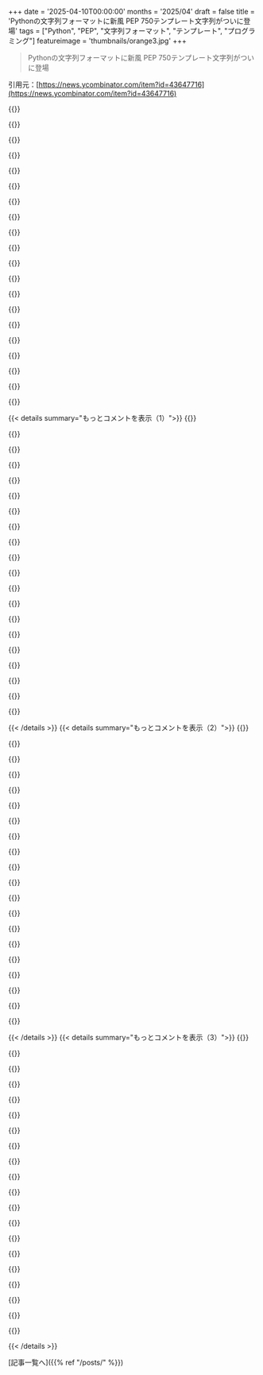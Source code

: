 +++
date = '2025-04-10T00:00:00'
months = '2025/04'
draft = false
title = 'Pythonの文字列フォーマットに新風 PEP 750テンプレート文字列がついに登場'
tags = ["Python", "PEP", "文字列フォーマット", "テンプレート", "プログラミング"]
featureimage = 'thumbnails/orange3.jpg'
+++

> Pythonの文字列フォーマットに新風 PEP 750テンプレート文字列がついに登場

引用元：[https://news.ycombinator.com/item?id=43647716](https://news.ycombinator.com/item?id=43647716)

{{<matomeQuote body="言語によって文字列フォーマットのアプローチが全然違うの、マジで面白いよね。" userName="Mawr" createdAt="2025-04-10T23:32:56" color="">}}

{{<matomeQuote body="Goにはそういうのいっぱいあるよねー。" userName="umanwizard" createdAt="2025-04-11T00:46:27" color="">}}

{{<matomeQuote body="文字列補完に関する議論を見ると、考えなしに捨てたってのはヒドすぎだって。mini-proposalsも書いてるし[1]。間違ってると思うけど、ちゃんと考えてるよ。Goのgenericsとかerror handlingと同じで、完璧主義なんだよね。Javaと違って、Goチームは自信がないと実験的な機能すらリリースしないし。" userName="unscaled" createdAt="2025-04-11T02:40:21" color="#ff33a1">}}

{{<matomeQuote body="＞String interpolationとfmt.Sprintfには大きな違いがあるって？<br>　”ローカライズに関しても違いがあるよね。fmt.Sprintfはローカライズできるけど、String interpolationはできない。PEP 750でローカライズの議論がないのも気になるなー。”" userName="mananaysiempre" createdAt="2025-04-11T19:05:52" color="">}}

{{<matomeQuote body="プロの言語設計者ならもっとできるはず。Goに文字列補完が欲しいって人がいるなら、他の言語がどう実装してるか調べるのが当然じゃん？fmt.Sprintで似たことができるって言うけど、それ言う必要ある？genericsと同じで、ergonomicsが大事なんだよ。fmt.Sprintが良いならもっと使われてるはずだよね？" userName="Mawr" createdAt="2025-04-12T01:55:32" color="#ff5733">}}

{{<matomeQuote body="＞Proposing syntax as noisy as […] is just another sign the designers don't get it.<br>　”`\(…)``の代わりに`{…}`を使うのが嫌なの？文字数が多いから？それとも括弧をネストする必要があるから？”" userName="pansa2" createdAt="2025-04-12T02:48:45" color="">}}

{{<matomeQuote body="Value typesはどうなった？難しいのはわかるけど、Javaが出てから新しい言語をいくつか学んで捨ててるのに、まだリリースされてないって。" userName="nu11ptr" createdAt="2025-04-11T00:04:50" color="">}}

{{<matomeQuote body="Go(lang)の拒否は理解できる。フォーマット関数が文字列内で任意のコードを実行するのは悪夢だよね。Log4jが良い例。拒否の例は、文字列内のコードを文字列外の関数で修正できることを示してる。安全で、コンパイラやプログラマにも優しい。文字列にevalが欲しいなら別だけど。(evalはscripted言語でしか見たことないなー。Goはバイナリだし。)" userName="mjevans" createdAt="2025-04-11T00:28:42" color="">}}

{{<matomeQuote body="いや、フォーマット関数は“arbitrarily execute code”しないよ。f/t stringはsyntaxであってruntimeじゃない。”Hello ” + subject + ”!”じゃなくてf”Hello {subject}!って書くだけ。subjectは普通のコードの式だよ。query([”SELECT * FROM account WHERE id = ”, ” AND active”], [id])じゃなくてquery(t”SELECT * FROM account WHERE id = {id} AND active”)って書くんだ。むしろinjectionしにくくなるよ。" userName="paulddraper" createdAt="2025-04-11T01:31:46" color="#ff33a1">}}

{{<matomeQuote body="返信のcontextをもう一度読んでください。俺が返信してるのは拒否されたGolangの提案だよ。PythonのPEPとか、他のmagic variablesを解決する文字列じゃないよ！" userName="mjevans" createdAt="2025-04-11T02:08:29" color="">}}

{{<matomeQuote body="提案内容を見る限り、評価は含まれてないみたいね。Pythonと同じで、構文糖として文字列リテラルを解析して、明示的なフォーマットコードに変換するっぽい。GitHubでの議論は誤解が多いみたいだね。" userName="zahlman" createdAt="2025-04-11T02:23:27" color="#38d3d3">}}

{{<matomeQuote body="それなら、例の意図を誤解してたかも。でも、理解しにくいのは、メンテナンスの負担が増えて、言語が複雑になるってことだよね。" userName="mjevans" createdAt="2025-04-11T03:00:52" color="">}}

{{<matomeQuote body="機能がない場合の回避策が、今回のケースみたいにメンテナンスの負担が大きい場合、学習で回避できないよね。" userName="eviks" createdAt="2025-04-11T06:26:32" color="">}}

{{<matomeQuote body="Goなら、事前にエイリアス操作を計算して、最終的な値を参照するみたいな感じかな。例えば、＞https://github.com/golang/go/issues/34174”を参考にすると、変数が多い場合に{variable}形式だと分かりにくいかも。%{variable}の方がparserで扱いやすい気がする。" userName="mjevans" createdAt="2025-04-11T09:39:54" color="">}}

{{<matomeQuote body="提案では、Swift、Kotlin、C#みたいな構文糖が引用されてるよ。提案はそれと同じことを意図してたみたい。" userName="paulddraper" createdAt="2025-04-11T02:34:39" color="#ff33a1">}}

{{<matomeQuote body="この例のおかげで、sqlc/typed sqlみたいなもの（Pythonでもよく使う）のメカニズムになるってことが分かったよ。transpilationなしで、SQLに対するAPIラッパーも不要になるかも。lintersは必要だけど、typeddb.SelectActiveAccount(I’d)みたいなクエリのコストをDBで確認できるのはいいね。" userName="chrome111" createdAt="2025-04-11T11:44:20" color="#ff33a1">}}

{{<matomeQuote body="PEPによると、新しい`Template`型を返すから、型チェックとかduck typingで、Template以外の入力を拒否できるはず。" userName="WorldMaker" createdAt="2025-04-11T15:05:58" color="">}}

{{<matomeQuote body="型は違うよ。static typecheckingかruntimeで確認できるはず。" userName="paulddraper" createdAt="2025-04-11T16:47:55" color="">}}

{{<matomeQuote body="多くの言語で、f-strings（またはf-stringみたいなもの）は、文字列リテラルでのみサポートされてて、ユーザーが指定した文字列ではサポートされてない。コンパイル時に、文字列連結に変換できる。" userName="miki123211" createdAt="2025-04-11T01:20:31" color="#38d3d3">}}

{{<matomeQuote body="混乱があるといけないから言うけど、Pythonのf-stringは文字列リテラル限定だよ。fプレフィックスは新しいデータ型を作るわけじゃなくて、コンパイル時に解析されて、文字列連結コードに書き換えられるんだ。" userName="zahlman" createdAt="2025-04-11T02:18:29" color="#38d3d3">}}

{{< details summary="もっとコメントを表示（1）">}}
{{<matomeQuote body="いやいや、あるって。PythonのソースコードはJavaとかC#みたいにVM用のバイトコードに翻訳されて、デフォルトで.pycファイルにキャッシュされるんだよ。違うのは、ソースコードファイルの実行を指示すると、バイトコード解釈の前にコンパイルが自動的に行われるってこと。<br>`SyntaxError`はコンパイル中に発生する可能性があるから、他の例外とは根本的に違うんだ。`exec`/`eval`とかモジュールのインポートみたいに、明示的に発生させるか、別のコードコンパイルを明示的に呼び出す場合にのみランタイムで発生する。" userName="zahlman" createdAt="2025-04-11T03:54:18" color="">}}

{{<matomeQuote body="あるよ。ソースコードをバイトコードにコンパイルするときにね。" userName="pansa2" createdAt="2025-04-11T03:43:38" color="">}}

{{<matomeQuote body="僕の返信は、親投稿のGolangの拒否された機能リクエストの具体的な例に対するものだよ。その提案を読んで。<br>文字列内の既存の/将来の（遅延/遅延評価）文字列リテラルを参照する可能性についてではなく、文字列内の任意の関数を文字通り評価するフォーマット文字列についてなんだ。" userName="mjevans" createdAt="2025-04-11T02:05:48" color="#38d3d3">}}

{{<matomeQuote body="その提案は、ユーザーが提供した文字列でコードを実行することについては何も言ってないよ。コンパイラによって処理される文字列リテラルについてのみ述べている（その時点で、ユーザーが提供した文字列は利用できない）。<br>一方、Goが提供する現在の解決策（fmt.Sprintf）は、ユーザーが提供したformat Stringをサポートするもの。<br>この機能が拒否された理由は、あなたが述べたこととは関係ないよ。Ian Lance Taylorは単に「fmt.Sprintfを呼び出すよりも大きな利点はないようだ」と言っただけ。彼は、文字列補間にパフォーマンス上の利点があることは認めたけど、fmt.Sprintf/fmt.Sprintよりもユーザビリティの向上はないと考えている。Goでは他の言語に比べて、コンパイラに新しい機能を追加することを嫌うんだ。" userName="unscaled" createdAt="2025-04-11T02:25:38" color="#ff33a1">}}

{{<matomeQuote body="ユーザーが提供した文字列のリスクって何？サイズはわかるでしょ？他に何が心配なの？" userName="NoTeslaThrow" createdAt="2025-04-11T01:22:25" color="">}}

{{<matomeQuote body="＞フォーマット文字列内からコードを任意に実行するフォーマット関数<br>つまり、テンプレートってこと？ mustacheのサポートのためにgoを使うことはないな。" userName="NoTeslaThrow" createdAt="2025-04-11T01:13:55" color="">}}

{{<matomeQuote body="いや、逆だよ。f-stringsは、大まかに言ってeval（つまり、どんな些細な使用においてもエラーとなる可能性のある、非衛生的な文字列連結）であって、t-stringsは単なる代替の式構文であり、引数を逆参照さえしない。" userName="bcoates" createdAt="2025-04-11T02:53:38" color="">}}

{{<matomeQuote body="f-stringsはevalじゃないよ。動的じゃない。他のすべての式と同じように実行される式にすぎない。" userName="rowanG077" createdAt="2025-04-12T19:29:27" color="#785bff">}}

{{<matomeQuote body="そうそう、そしてttyにprint()する以外のことをすると、エスケープ/インジェクション攻撃になる。<br>any_func(f”{attacker_provided}”) <=> eval(attacker_provided)は、セキュリティ/正確性の観点から。" userName="bcoates" createdAt="2025-04-13T20:44:24" color="">}}

{{<matomeQuote body="これって any_func(attacker_provided) と何が違うのさ？" userName="saagarjha" createdAt="2025-04-15T05:33:27" color="">}}

{{<matomeQuote body="＞Go の開発者は、この問題を5分も検討せずに、考えなしに捨て去ったみたい。<br> リンク先の issue は2019年にオープンして、2023年にコメントなしでクローズされたけど、2022年までは活発に議論されてたんだね。" userName="cherry_tree" createdAt="2025-04-11T03:22:05" color="">}}

{{<matomeQuote body="Ruby には変なデコレータなしで、めっちゃ美しい文字列フォーマットがあるじゃん。" userName="cortesoft" createdAt="2025-04-11T00:41:46" color="">}}

{{<matomeQuote body="D言語で文字列のインターポレーションが大炎上したことがあったんだよ。Walter はシンプルなのを求めてたけど、コミュニティはPythonのテンプレートみたいなのを求めてた（少なくともPEPの冒頭を読んだ感じだと）。結局 Walter はコミュニティの要望を受け入れたんだ。" userName="1980phipsi" createdAt="2025-04-11T01:04:00" color="#ff5c5c">}}

{{<matomeQuote body="マジで荒らしじゃないんだけどさ、Python の f-string が printf 形式のフォーマット文字列よりも優れてる点がマジで分かんないんだよね。ググってみたけど、イマイチ納得できるものがなかったんだ。<br>誰か pros と cons を簡単に教えてくんない？" userName="throwaway2037" createdAt="2025-04-11T04:15:28" color="">}}

{{<matomeQuote body="Go/C 形式のフォーマットオプションはこんな感じだよ:<br>　fmt.Sprintf(”This house is %s tall”, measurements(2.5))<br><br>　fmt.Sprint(”This house is ”, measurements(2.5), ” tall”)<br><br>Python の f-string だと:<br>　f”This house is {measurements(2.5)} tall”<br><br>Sprintf は引数の対応を見るのが面倒。Sprint は読みやすいけど、書くのが大変。f-string は人間工学的に優れてるから、よく使う処理では差が出るよ。" userName="Mawr" createdAt="2025-04-11T07:49:00" color="#38d3d3">}}

{{<matomeQuote body="_log(f”My variable is {x + y}”) の方が、_log(“My variable is {}”.format(x+y)) や _log(“My variable is {z}”.format(z=x+y)) より、ずっと自然に読める気がするんだよね。大したことじゃないけど。" userName="theptip" createdAt="2025-04-11T04:37:20" color="">}}

{{<matomeQuote body="Python に全然詳しくないんだけど、最初の例をローカライズ（翻訳）するにはどうすればいいの？" userName="blami" createdAt="2025-04-13T11:30:09" color="">}}

{{<matomeQuote body="文字列のインターポレーションって1970年代から実装があるのに、なんでこんなに苦労して戦わないといけないんだろ。PEP 498 (fstrings) でさえ戦いだったし。" userName="oliwarner" createdAt="2025-04-11T07:23:05" color="">}}

{{<matomeQuote body="Java は STR. “Hello {this.user.firstname()}, how are you?<br>It's {tempC}°C today!” を推奨してるみたいだけど、マジ？ scala の s”Hello ${this.user.firstname()}, how are you?<br>It's ${tempC}°C today!” と比べて STR. “” って何なの？" userName="dionian" createdAt="2025-04-10T23:35:21" color="#38d3d3">}}

{{<matomeQuote body="Nick Humrichだよ。PEP 501の書き換えを手伝って、t-stringsの基礎を作ったんだ。今回のPEPの著者じゃないけど、このPEPのことはよく知ってるから、質問があったら遠慮なくどうぞ！ついに承認されてマジ嬉しい！PEP 501に取り組み始めてから4年も経つんだぜ。" userName="nhumrich" createdAt="2025-04-10T21:22:01" color="#ff33a1">}}


{{< /details >}}
{{< details summary="もっとコメントを表示（2）">}}
{{<matomeQuote body="文字列の新しいタイプが増えて、言語がどんどん複雑になってるって心配する声があるよね。PEPsを書いて議論する人たちは、Pythonのエキスパートだから、初心者や入門者の視点が抜け落ちてるんじゃないかって。このバイアスを防ぐ仕組みってあるのかな？" userName="Waterluvian" createdAt="2025-04-10T21:42:07" color="">}}

{{<matomeQuote body="PEPの議論は全部公開フォーラムで行われてるから、誰でも意見を言えるんだ。もちろん、エキスパートが参加しやすいのは確かだけどね。プロセスは、初心者よりもエキスパートのためになってる気がする。最近は、難易度を下げるための取り組みもされてるよ。新しいPEPには「初心者にどう教えるか」ってセクションが必要になったんだ。https://peps.python.org/pep-0750/#how-to-teach-this" userName="nhumrich" createdAt="2025-04-10T21:53:34" color="#ff5733">}}

{{<matomeQuote body="「初心者にどう教えるか」って質問は、ユーザータイプについて考える良いきっかけになるよね。言語全体の状況を調査するテストとか、プロダクト調査みたいなものがあれば良いけど、ユーザーエクスペリエンスの話だから難しい問題だよね。" userName="Waterluvian" createdAt="2025-04-10T22:02:25" color="">}}

{{<matomeQuote body="Python開発者の平均レベルだとPEPを知らない人が多いと思うよ。議論がオープンなのは良いことだけど、平均的な開発者が何を求めてるかなんて誰も知らないんじゃない？PythonだろうとJavaだろうと、こだわりがないって人もいるし。<br>例えば、dict[k] += 1をする前にdictを初期化しないといけない理由がわからない人もいる。k in dictを確認してdict[k] = 0にする必要があるって知ってても、+= が dict[k] = dict[k] + 1 に展開されるって理解してないんだよね。" userName="anon-3988" createdAt="2025-04-11T03:20:20" color="">}}

{{<matomeQuote body="t-stringsとf-stringsの両方がある理由がわからないなー。この2つの違いが、新しいプログラマーにとっては混乱の元になると思うんだよね。理想のPythonは、どっちか片方だけで良いのに。" userName="jackpirate" createdAt="2025-04-10T21:54:27" color="#45d325">}}

{{<matomeQuote body="f-stringsはすぐに文字列になるけど、t-stringsはオブジェクトを導入して、ライブラリがテンプレート文字列に対してカスタムロジックやフォーマットをできるようにするんだ。例えば、SQLに挿入するときにユーザー入力を適切にエスケープするとかね。f-stringsじゃ強制できないから。" userName="nhumrich" createdAt="2025-04-10T22:00:45" color="#38d3d3">}}

{{<matomeQuote body="＞ensure user input is properly escaped when inserting into sql<br>昔はそれを願ってたし、JSのテンプレート文字列とそれに関するライブラリで実現したんだ。価値があるかどうかは別として（あなたはPEPを完成させたんだから、私より信頼性があるけど）、考えが変わったんだよね。それは間違いだと思う。<br>構文的にはナイスだけど、SQLクエリとパラメータの分離っていう現実を曖昧にするし、SQLの上に抽象化を構築するけど、それは見た目も抽象化っぽくない。そして何より、間違ったやり方と見た目が似すぎてる。安全なSQLのやり方と安全じゃないやり方の違いが、たった1文字とPythonの文字列フォーマットの理解度だけで決まるなら…ヤバいことが起きるよ。1人プロジェクトならなんとかなるけど、経験や役職が違う人がいる大きなプロジェクトだと、きっとうまくいかない。可愛いけどね。SQLクエリには向いてないと思う。" userName="williamdclt" createdAt="2025-04-10T23:14:35" color="">}}

{{<matomeQuote body="あなたの心配はわかるよ。PEPにも書いてある通り、t”foo” は文字列じゃないんだ。f”foo” は文字列だけどね。typecheckerを使えば型エラーになるし、無視したらランタイムエラーになるよ。t”foo” には __str__() メソッドすらないから。<br>PEPの要約の冒頭に「t-strings は文字列ではない」って書くべきだね。" userName="nine_k" createdAt="2025-04-10T23:33:53" color="#45d325">}}

{{<matomeQuote body="＞　”t-strings are not strings”<br>t-stringって、文字列じゃないものに対しては残念なネーミングだよね。" userName="guelo" createdAt="2025-04-10T23:41:24" color="">}}

{{<matomeQuote body="シンプソンの個別ストリンゲット！<br>https://www。youtube。com/watch?v=7qNj-QFZbew" userName="DonHopkins" createdAt="2025-04-11T00:04:38" color="">}}

{{<matomeQuote body="全部わかる気がするけど、プログラミング入門の学生には絶対無理だろなー。もう構文で頭いっぱいなのに。" userName="jackpirate" createdAt="2025-04-11T00:49:29" color="">}}

{{<matomeQuote body="まず、`f”something”`は`str`型だけど、`t”something”`は`string。templatelib。Template`型なんだよね。t-stringを使うと、コード内で文字列のどの部分が動的に置換されたか判別できる。" userName="davepeck" createdAt="2025-04-10T21:58:36" color="#ff33a1">}}

{{<matomeQuote body="型はそんな重要じゃない。__call__や参照はstring型を返すし、fとtは使う側からしたら同じように扱える。例えば、全部のfをtに置き換えて、ちょっと修正すれば移行できると思う。時間はかかるけどね。" userName="all2" createdAt="2025-04-10T22:32:16" color="">}}

{{<matomeQuote body="f-stringの使用頻度が減って、削除しても多くのプロジェクトに影響が出なくなるまで数年待つしかないね。" userName="skeledrew" createdAt="2025-04-10T22:06:41" color="">}}

{{<matomeQuote body="それはない。" userName="milesrout" createdAt="2025-04-10T22:09:16" color="">}}

{{<matomeQuote body="人気が続くならそれでいい。大事なのは、誰にとっても複雑じゃないこと。" userName="skeledrew" createdAt="2025-04-10T22:16:05" color="">}}

{{<matomeQuote body="これで文字列のフォーマット方法が4つになるね。古いのは消えないから。<br>”foo %s” % ”bar”<br>”foo {}”。format(”bar”)<br>bar = ”bar”; f”foo {bar}”<br>bar = ”bar”; t”foo {bar}” # 特別な機能付き！" userName="macNchz" createdAt="2025-04-10T22:49:06" color="">}}

{{<matomeQuote body="こういう時にこそ、意見が強いlinterが役立つんだよね。後方互換性を維持しつつ、徐々に“良い”バージョンに移行させる。<br>初心者は全部知っておく必要があるから大変だけど。" userName="amenghra" createdAt="2025-04-10T23:01:00" color="">}}

{{<matomeQuote body="printf形式のフォーマット（”foo %s” % ”bar”）は、そろそろ引退してもいい気がする（ショートカットとして便利だから、絶対なくならないだろうけど）。<br>他のやつは、少なくとも同じフォーマット文字列の構文に基づいているし。<br>”foo {}”。format(”bar”)は、明らかに”f-stringを使えばいい”ケース。でも、フォーマットが遠く離れた場所で行われる場合は別。そんな時はt-stringを使えば”いい”？ファイルからフォーマット文字列を読み込む場合はどうする？t-stringとf-stringは構文要素だから、動的な場合は使えない！<br>だから、以下のユースケースがある。<br>- printf形式：C言語っぽい文字列フォーマットが必要<br>- 。format：フォーマット対象のデータが近くにないからf-stringが使えない。t-stringは動的な場合に使えない。<br>- f-string：テンプレートとデータが同じ場所にあるから、文字列連結したい（よくある！）<br>- t-string：テンプレートとデータが同じ場所にあるけど、特別なロジックで結果を組み立てたい（文字列じゃなくてもいい！）<br>この2つは構文だから、最初の2つのユースケースを全部カバーするのは難しい。<br>でも、特定のユースケースなら、4つの中で最適なものが存在するはず。" userName="rtpg" createdAt="2025-04-10T23:19:40" color="#ff5c5c">}}

{{<matomeQuote body="printf形式のフォーマット（”foo %s” % “bar”）は、もうそろそろ引退してもいいんじゃないかなーって思うけど、便利なショートカットだから、たぶん絶対なくならないよね。あと、ユーザーが提供するデータに対して、ある程度安全なのはこれだけなんだよね。" userName="masklinn" createdAt="2025-04-11T03:24:15" color="">}}


{{< /details >}}
{{< details summary="もっとコメントを表示（3）">}}
{{<matomeQuote body="Pythonで%を使ったフォーマットって使ったことないんだけど、`format`よりも安全な理由ってなに？" userName="pansa2" createdAt="2025-04-11T03:30:07" color="">}}

{{<matomeQuote body="後方互換性がないなんてマジかよ？！" userName="aatd86" createdAt="2025-04-10T23:18:15" color="">}}

{{<matomeQuote body="ES6のテンプレート文字列の方がf-stringより先だったと思うんだけど。もしそうなら、なんでPythonはf-stringなんて明らかに劣ってるデザインを採用しちゃったの？今や文字列補完システムが5つもあるじゃん（%、.format、string.Template、f-string、t-string）。" userName="patrec" createdAt="2025-04-10T22:11:07" color="#38d3d3">}}

{{<matomeQuote body="ES6のテンプレート文字列は知らないんだけど、なんでf-stringより優れてるの？f-stringは普通に使えるし、使いやすいと思うんだけど。特に普段C++を使ってるから、文字列操作にはあんまり期待してないのかも（笑）。" userName="mardifoufs" createdAt="2025-04-11T00:20:16" color="">}}

{{<matomeQuote body="ありがとう！遅延評価の選択肢はどんなのが検討されて、どんな理由で却下されたのか知りたいな。遅延評価のメリットは、遅延評価クラスを定義するコードを少し節約できることじゃなくて、APIを標準化して、誰でもコードを読めるようにすることだと思うんだよね。あと、LLMのプロンプトテンプレート（LangChainとか）は設計に影響を与えた？" userName="_cs2017_" createdAt="2025-04-10T21:40:46" color="#38d3d3">}}

{{<matomeQuote body="ロギングのパフォーマンスが少し向上するかもしれないって聞いたけど、まだよくわかってないんだよね。<br>今、ロギングには2つの方法があるよね。<br>1. `logger.debug(f'Processing {x}')` - 見た目はいいけど、logging level > `logging.DEBUG`でも評価されちゃう。<br>2. `logger.debug('Processing %s', x)` - 必要になるまで評価されない。<br>t-stringsの場合はどうなるのかな？何かメリットはある？" userName="leobuskin" createdAt="2025-04-11T00:00:59" color="#785bff">}}

{{<matomeQuote body="T-stringsはf-stringsと同じで、すぐに評価されるから、メリットはないよ。" userName="davepeck" createdAt="2025-04-11T00:08:09" color="">}}

{{<matomeQuote body="PEP 501、お疲れ様！ちょっと的外れな質問かもしれないけど、PEP 750にPEP 292が全然言及されてないのはなんで？" userName="frainfreeze" createdAt="2025-04-10T22:56:02" color="">}}

{{<matomeQuote body="Python 3.14のリリースが近づいてるから、文字列フォーマットの仕組み（たくさんあるよね）についてドキュメントを書きたいと思ってるんだ。それぞれが少しずつ重複してるけど、それぞれ独自の使い道があるんだよね。PEP 292は廃止されることはないし、`flufl.i18n`みたいな強力なライブラリで使われてるよ。" userName="davepeck" createdAt="2025-04-10T23:11:35" color="">}}

{{<matomeQuote body="Pythonってまた新しいstring literalが必要なの？Templateを標準ライブラリに追加するのは良いと思うけど、syntax supportまではいらないんじゃない？t”blah blah”ってTemplate(“blah blah”, context)のaliasみたいなもんでしょ？" userName="bjourne" createdAt="2025-04-10T22:49:06" color="">}}

{{<matomeQuote body="syntax supportはマジで必要だよ。staticな部分とdynamicな部分（user inputっぽいとこ）を区別しないといけないから。syntax levelでしか無理じゃん？%みたいにplaceholder使う手もあるけど、f-stringがある今、そっちの方が良くない？f-stringのsyntax highlightingとか使いやすさ最高だし。一番安全で使いやすいのが理想だよね。" userName="nhumrich" createdAt="2025-04-10T22:56:57" color="#38d3d3">}}

{{<matomeQuote body="だからcontext argumentを指定したんだって。Template(”{name} {address}”, dict(name = …, address = …))って、t”{name} {address}”と全く同じじゃん？変数はlocal scopeから取ってくるとして。" userName="bjourne" createdAt="2025-04-10T23:25:20" color="">}}

{{<matomeQuote body="それだとinterpolated valueの名前を3回も書くことになるじゃん（template stringで1回、dictのkeyで1回、actual valueで1回）。できるけど、t-stringの方が使いやすいし、readableだと思うよ。" userName="thayne" createdAt="2025-04-11T01:59:48" color="">}}

{{<matomeQuote body="そりゃsyntax supportがあれば使いやすいよ。でもt-stringってnicheなuse case向けだし、f-stringの代わりにはなれないじゃん。stringじゃないし。input sanitizingにも不十分そう。pre-compiled statements/templates作れないし。" userName="bjourne" createdAt="2025-04-11T11:17:22" color="">}}

{{<matomeQuote body="SQL queriesとかHTMLとかでinjection attacksを防ぐのってnicheなuse caseなの？" userName="thayne" createdAt="2025-04-11T15:36:25" color="">}}

{{<matomeQuote body="そうだよ。しかもpre-compilationが必要だけど、t-stringはsupportしてないし。" userName="bjourne" createdAt="2025-04-11T18:02:14" color="">}}

{{<matomeQuote body="pre-compilationはいらないよ。値を後で渡すtemplateをcompileするって意味ならね。t-stringはlibraryが値にtransformationをかけられるようにするもの。escapingとか、parameterized queryにseparate valuesとして渡すとか。HTML escapingとかSQL queriesのparameterizingが最初のuse caseだよ。それってnicheじゃないと思う。user inputのsanitizeはめっちゃcommonだし、言語とlibraryが簡単にcorrectにできるようにするのは良いことだよ。[1]: Templateって名前が良くない。interpolated valueのintermediate representationなんだから。" userName="thayne" createdAt="2025-04-12T03:45:30" color="#ff5733">}}

{{<matomeQuote body="webがnicheってこと？web以外ではuntrusted inputがexecutable codeになる可能性はないからsanitationはいらないってことね。web developmentにはsafeでfastなtext-generation solutionを提供するtemplating libraryが2ダースもあるじゃん。t-stringより comprehensiveだよ。Pre-compilationっていうのは、templateをfirst compileして、then renderingするときにtemplateにvaluesをsupplyするってこと。t-stringがcreatedされた時にvaluesはboundされるから無理だね。" userName="bjourne" createdAt="2025-04-12T14:26:50" color="">}}

{{<matomeQuote body="たとえwebがnicheだとしても（そうは思わないけど）、inputがmaliciousじゃないって信じても（webじゃないapplicationでは必ずしもtrueじゃない）、special charactersがbugを引き起こす心配はあるよ。Web appsだけがdatabase使ったり、user inputを含むsyntaxでstring生成するわけじゃないし。<br>Compilingに関しては、t-stringは基本的にそうやって動くけど、python interpreterがcompilationするんだよ。t-stringをparseするとき、(byte)codeにcompileして、evaluatedされたときにscope内のexpressionsからTemplate objectを生成する。functionでt-stringをwrapして、parametersをargumentsとして取ればtemplateになるよ。＞two dozen templating libraries that offer much more comprehensive safe and fast text-generation solutions than what t-strings do”<br>t-stringがあればlibraryはsaferになるし（f-stringで誤ってinterpolateしなくなる）、fasterになるかも（python interpreterがstringをsplitする作業をするから）。t-stringはlibraryをreplaceするわけじゃなくて、betterにするんだよ。" userName="thayne" createdAt="2025-04-14T03:09:16" color="#45d325">}}

{{<matomeQuote body="マジ最高じゃん！f-strings大好きで、コード内の他の文字列補完全部f-stringsに置き換えたんだけど、評価を遅らせられないって重大な問題があったんだよね。<br>たとえば、＞template = ’Hello、{name}’<br>＞template.format(name=’Bob’)<br>＞’Hello、Bob’<br><br>みたいに書けるけど、今まではf-stringsのフォーマットをその場で評価せずに使う方法がなかったんだよね。<br>＞template = f’Hello、{name}’<br>＞Traceback (most recent call last):<br>＞  File ”<python-input-5>”、 line 1、 in <module><br>＞    template = f’Hello、{name}’<br>＞                         ^^<br>＞NameError: name ’name’ is not defined<br><br>f-stringsがほとんどどこでも使えるのに、str.formatも使わざるを得ない状況が地味にウザかったんだよね。" userName="kstrauser" createdAt="2025-04-10T20:45:07" color="#785bff">}}


{{< /details >}}


[記事一覧へ]({{% ref "/posts/" %}})
